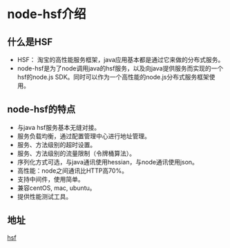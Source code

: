 # node-hsf介绍  

## 什么是HSF  

* HSF： 淘宝的高性能服务框架，java应用基本都是通过它来做的分布式服务。  
* node-hsf是为了node调用java的hsf服务，以及向java提供服务而实现的一个hsf的node.js SDK。同时可以作为一个高性能的node.js分布式服务框架使用。     

## node-hsf的特点  

* 与java hsf服务基本无缝对接。   
* 服务负载均衡，通过配置管理中心进行地址管理。  
* 服务、方法级别的超时设置。   
* 服务、方法级别的流量限制（令牌桶算法）。  
* 序列化方式可选，与java通讯使用hessian，与node通讯使用json。  
* 高性能：node之间通讯比HTTP高70%。  
* 支持中间件，使用简单。   
* 兼容centOS, mac, ubuntu。   
* 提供性能测试工具。   

## 地址  
[hsf](http://npm.taobao.org/guide/detail?name=hsf)